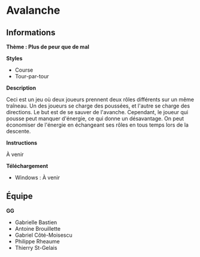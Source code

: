 Avalanche
=============

Informations
----
**Thème : Plus de peur que de mal**

**Styles**
* Course
* Tour-par-tour

**Description**

Ceci est un jeu où deux joueurs prennent deux rôles différents sur un même traîneau. Un des joueurs se charge des poussées, et l'autre se charge des directions. Le but est de se sauver de l'avanche. Cependant, le joueur qui pousse peut manquer d'énergie, ce qui donne un désavantage. On peut économiser de l'énergie en échangeant ses rôles en tous temps lors de la descente.

**Instructions**

À venir

**Téléchargement**
* Windows : À venir

Équipe
----
**GG**
* Gabrielle Bastien
* Antoine Brouillette
* Gabriel Côté-Moisescu
* Philippe Rheaume
* Thierry St-Gelais